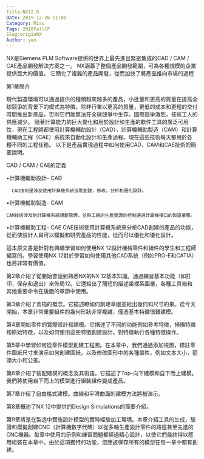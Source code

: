 ```yaml
---
Title:NX12.0
Date: 2019-12-26 11:00
Category: Misc
Tags: 2018FallCP
Slug:originNX
Author: yen
---
```


NX是Siemens PLM Software提供的世界上最先進且緊密集成的CAD / CAM / CAE產品開發解決方案之一。 NX涵蓋了整個產品開發範圍，可為各種規模的企業提供巨大的價值。 它簡化了複雜的產品開發，從而加快了將產品推向市場的過程

<!-- PELICAN_END_SUMMARY -->

第1章簡介

現代製造環境可以通過提供的種類越來越多的產品，小批量和更高的質量在提高全球競爭的背景下的模式為特徵。除非行業以更高的質量，更低的成本和更短的交付時間推出新產品，否則它們就無法在全球競爭中生存。國際競爭激烈，技術工人的供應減少。 隨著計算能力的巨大變化和用於設計和生產的軟件工具的廣泛可用性，現在工程師都使用計算機輔助設計（CAD），計算機輔助製造（CAM）和計算機輔助工程（CAE）系統來自動化設計和生產過程。現在這些技術每天都用於各種不同的工程任務。 以下是產品實現過程中如何使用CAD，CAM和CAE技術的簡要說明。


CAD / CAM / CAE的定義

•計算機輔助設計– CAD

      CAD技術是涉及使用計算機系統協助創建，修改，分析和優化設計。

•計算機輔助製造– CAM

    CAM技術涉及到計算機系統規劃管理，並與工廠的生產資源的控制通過計算機接口的製造業務。

•計算機輔助工程– CAE
    CAE技術使用計算機系統來分析CAD創建的產品的功能，從而使設計人員可以模擬和研究產品的性能，從而可以優化和優化設計。

這本原文書是針對有興趣學習如何使用NX 12設計機械零件和組件的學生和工程師編寫的。學習使用NX 12對於學習如何使用其他CAD系統（例如PRO-E和CATIA）也將非常有價值。 

第2章介紹了從開始會話到熟悉NX的NX 12基本知識。通過練習基本功能（如打印，保存和退出）來佈局12。它還給出了簡短的描述坐標系圖層，各種工具箱和其他重要命令在後面的章節中使用。


第3章介紹了素描的概念。它描述瞭如何創建草圖並給出幾何和尺寸約束。從今天開始，本章非常重要組件的幾何形狀非常複雜，僅憑基本特徵很難建模。

第4章開始零件的實際設計和建模。它描述了不同的功能例如參考特徵，掃描特徵和原始特徵，以及如何使用這些特徵創建設計。對特徵執行各種特徵操作。

第5章中學習如何從零件模型創建工程圖。在本章中，我們通過添加視圖，標註零件圖紙尺寸來演示如何創建圖紙，以及修改圖形中的各種屬性，例如文本大小，箭頭大小和公差。

第6章介紹了裝配建模的概念及其術語。它描述了Top-向下建模和自下而上建模。我們將使用自下而上的模型進行組裝組件變成產品。

第7章介紹了自由格式建模。曲線和平滑曲面的建模方法將被演示。

第8章概述了NX 12中提供的Design Simulations的簡要介紹。


第9章將是在製造中實施設計模型的實時經驗加工環境。本章介紹工具的生成，驗證和模擬創建CNC（計算機數字代碼）以從多軸生產設計零件的路徑甚至先進的CNC機器。每章中使用的示例和練習問題都經過精心設計，以使它們最終得以應用組裝在本章中。由於這項獨特的功能，您應該保存所有的模型在每一章中都有創建。
